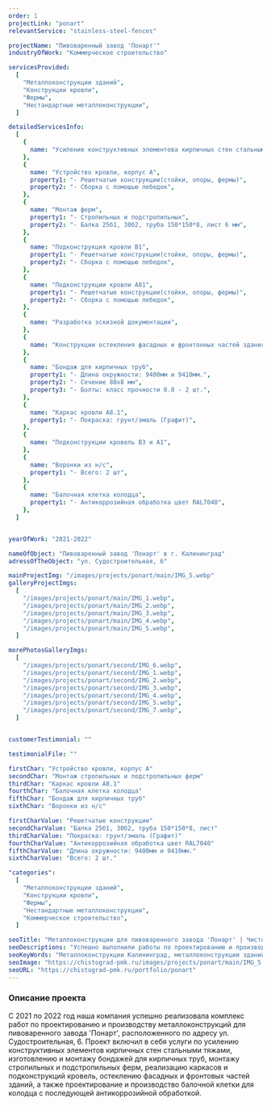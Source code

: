 ```yaml
---
order: 1
projectLink: "ponart"
relevantService: "stainless-steel-fences"

projectName: "Пивоваренный завод 'Понарт'"
industryOfWork: "Коммерческое строительство"

servicesProvided:
  [
    "Металлоконструкции зданий",
    "Конструкции кровли",
    "Фермы",
    "Нестандартные металлоконструкции",
  ]

detailedServicesInfo:
  [
    {
      name: "Усиление конструктивных элементова кирпичных стен стальными тяжами",
    },
    {
      name: "Устройство кровли, корпус А",
      property1: "- Решетчатые конструкции(стойки, опоры, фермы)",
      property2: "- Сборка с помощью лебедок",
    },
    {
      name: "Монтаж ферм",
      property1: "- Стропильных и подстропильных",
      property2: "- Балка 25б1, 30б2, труба 150*150*8, лист 6 мм",
    },
    {
      name: "Подконструкция кровли В1",
      property1: "- Решетчатые конструкции(стойки, опоры, фермы)",
      property2: "- Сборка с помощью лебедок",
    },
    {
      name: "Подконструкции кровли A81",
      property1: "- Решетчатые конструкции(стойки, опоры, фермы)",
      property2: "- Сборка с помощью лебедок",
    },
    {
      name: "Разработка эскизной документации",
    },
    {
      name: "Конструкции остекления фасадных и фронтонных частей здания",
    },
    {
      name: "Бондаж для кирпичных труб",
      property1: "- Длина окружности: 9400мм и 9410мм.",
      property2: "- Сечение 80х8 мм",
      property3: "- Болты: класс прочности 8.8 - 2 шт.",
    },
    {
      name: "Каркас кровли А8.1",
      property1: "- Покраска: грунт/эмаль (Графит)",
    },
    {
      name: "Подконструкции кровель В3 и А1",
    },
    {
      name: "Воронки из н/с",
      property1: "- Всего: 2 шт",
    },
    {
      name: "Балочная клетка колодца",
      property1: "- Антикоррозийная обработка цвет RAL7040",
    },
  ]


yearOfWork: "2021-2022"

nameOfObject: "Пивоваренный завод 'Понарт' в г. Калининград"
adressOfTheObject: "ул. Судостроительная, 6"

mainProjectImg: "/images/projects/ponart/main/IMG_5.webp"
galleryProjectImgs:
  [
    "/images/projects/ponart/main/IMG_1.webp",
    "/images/projects/ponart/main/IMG_2.webp",
    "/images/projects/ponart/main/IMG_3.webp",
    "/images/projects/ponart/main/IMG_4.webp",
    "/images/projects/ponart/main/IMG_5.webp",
  ]

morePhotosGalleryImgs:
  [
    "/images/projects/ponart/second/IMG_6.webp",
    "/images/projects/ponart/second/IMG_1.webp",
    "/images/projects/ponart/second/IMG_2.webp",
    "/images/projects/ponart/second/IMG_3.webp",
    "/images/projects/ponart/second/IMG_4.webp",
    "/images/projects/ponart/second/IMG_5.webp",
    "/images/projects/ponart/second/IMG_7.webp",
  ]


customerTestimonial: ""

testimonialFile: ""

firstChar: "Устройство кровли, корпус А"
secondChar: "Монтаж стропильных и подстропильных ферм"
thirdChar: "Каркас кровли А8.1"
fourthChar: "Балочная клетка колодца"
fifthChar: "Бондаж для кирпичных труб"
sixthChar: "Воронки из н/с"

firstCharValue: "Решетчатые конструкции"
secondCharValue: "Балка 25б1, 30б2, труба 150*150*8, лист"
thirdCharValue: "Покраска: грунт/эмаль (Графит)"
fourthCharValue: "Антикоррозийная обработка цвет RAL7040"
fifthCharValue: "Длина окружности: 9400мм и 9410мм."
sixthCharValue: "Всего: 2 шт."

"categories":
  [
    "Металлоконструкции зданий",
    "Конструкции кровли",
    "Фермы",
    "Нестандартные металлоконструкции",
    "Коммерческое строительство",
  ]

seoTitle: "Металлоконструкции для пивоваренного завода 'Понарт' | Чистоград ПМК"
seoDescriptions: "Успешно выполнили работы по проектированию и производству металлоконструкций для пивоваренного завода 'Понарт' в г. Калининград. Металлоконструкции зданий, конструкции кровли, фермы, бондаж для кирпичных труб, конструкции остекления фасадных и фронтонных частей здания."
seoKeyWords: "Металлоконструкции Калининград, металлоконструкции зданий, конструкции кровли, фермы, бондаж для кирпичных труб, балочная клетка, конструкции остекления, фасад здания"
seoImage: "https://chistograd-pmk.ru/images/projects/ponart/main/IMG_5.webp"
seoURL: "https://chistograd-pmk.ru/portfolio/ponart"
---
```


### Описание проекта

С 2021 по 2022 год наша компания успешно реализовала комплекс работ по проектированию и производству металлоконструкций для пивоваренного завода 'Понарт', расположенного по адресу ул. Судостроительная, 6. Проект включил в себя услуги по усилению конструктивных элементов кирпичных стен стальными тяжами, изготовлению и монтажу бондажей для кирпичных труб, монтажу стропильных и подстропильных ферм, реализацию каркасов и подконструкций кровель, остеклению фасадных и фронтовых частей зданий, а также проектирование и производство балочной клетки для колодца с последующей антикоррозийной обработкой.